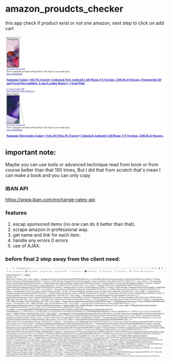 # amazon_proudcts_checker
this app check if product exist or not one amazon, next step to click on add cart 

<img src='result_found.JPG'>


## important note:
Maybe you can use tools or advanced technique read from book or from course better than that 100 times, But I did that from scratch that's mean I can make a book and you can only copy 

### IBAN API 

https://www.iban.com/exchange-rates-api


### features

1. escap sponsored items (no one can do it better than that).
2. scrape amazon in professional way.
3. get name and link for each item.
4. handle any errors 0 errors
5. use of AJAX.


### before final 2 step away from the client need:
<img src='the_before_final.JPG'>
